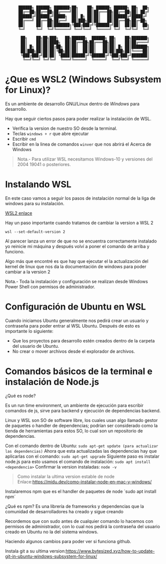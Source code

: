           ██████╗ ██████╗ ███████╗██╗    ██╗ ██████╗ ██████╗ ██╗  ██╗
          ██╔══██╗██╔══██╗██╔════╝██║    ██║██╔═══██╗██╔══██╗██║ ██╔╝
          ██████╔╝██████╔╝█████╗  ██║ █╗ ██║██║   ██║██████╔╝█████╔╝ 
          ██╔═══╝ ██╔══██╗██╔══╝  ██║███╗██║██║   ██║██╔══██╗██╔═██╗ 
          ██║     ██║  ██║███████╗╚███╔███╔╝╚██████╔╝██║  ██║██║  ██╗
          ╚═╝     ╚═╝  ╚═╝╚══════╝ ╚══╝╚══╝  ╚═════╝ ╚═╝  ╚═╝╚═╝  ╚═╝
                                                                     
           ██╗    ██╗██╗███╗   ██╗██████╗  ██████╗ ██╗    ██╗███████╗
           ██║    ██║██║████╗  ██║██╔══██╗██╔═══██╗██║    ██║██╔════╝
           ██║ █╗ ██║██║██╔██╗ ██║██║  ██║██║   ██║██║ █╗ ██║███████╗
           ██║███╗██║██║██║╚██╗██║██║  ██║██║   ██║██║███╗██║╚════██║
           ╚███╔███╔╝██║██║ ╚████║██████╔╝╚██████╔╝╚███╔███╔╝███████║
            ╚══╝╚══╝ ╚═╝╚═╝  ╚═══╝╚═════╝  ╚═════╝  ╚══╝╚══╝ ╚══════╝

# ¿Que es WSL2 (Windows Subsystem for Linux)?

Es un ambiente de desarrollo GNU/Linux dentro de *Windows* para desarrollo.

Hay que seguir ciertos pasos para poder realizar la instalación de  WSL.

- Verifica la version de nuestro SO desde la terminal.
- Teclas `windows + r` que abre ejecutar
- Escribir `cmd`
- Escribir en la linea de comandos `winver` que nos abrirá el Acerca de Windows

> Nota.- Para utilizar WSL necesitamos Windows-10 y versiones del 2004 19041 o posteriores.

# Instalando WSL

En este caso vamos a seguir los pasos de instalación normal de la liga de windows para su instalación.

[WSL2 enlace](https://docs.microsoft.com/en-us/windows/wsl/install-win10)

Hay un paso importante cuando tratamos de cambiar la version a WSL 2

`wsl --set-default-version 2`

Al parecer lanza un error de que no se encuentra correctamente instalado yo reinicie mi máquina y después volví a poner el comando de arriba y funciono.

Algo más que encontré es que hay que ejecutar el la actualización del kernel de linux que nos da la documentación de windows para poder cambiar a la version 2

Nota.- Toda la instalación y configuración se realizan desde Windows Power Shell con permisos de administrador.

# Configuración de Ubuntu en WSL

Cuando iniciamos Ubuntu generalmente nos pedirá crear un usuario y contraseña para poder entrar al WSL Ubuntu. Después de esto es importante lo siguiente:

- Que los proyectos para desarrollo estén creados dentro de la carpeta del usuario de Ubuntu.
- No crear o mover archivos desde el explorador de archivos.

# Comandos básicos de la terminal e instalación de Node.js

¿Qué es node?

Es un run time environment, un ambiente de ejecución para escribir comandos de js, sirve para backend y ejecución de dependencias backend.

Linux y WSL son SO de software libre, los cuales usan algo llamado gestor de paquetes o handler de dependencias; podrían ser considerado como la tienda de herramientas para estos SO, lo cual son un repositorio de dependencias.

Con el comando dentro de Ubuntu: `sudo apt-get update (para actualizar las dependencias)`
Ahora que esta actualizadas las dependencias hay que aplicarlas con el comando: `sudo apt-get upgrade`
Siguiente paso es instalar node.js para esto usamos el comando de instalación: `sudo apt install <dependencia>`
Confirmar la version instaladas: `node -v`

> Como instalar la ultima version estable de node
Enlace:<https://midu.dev/como-instalar-node-en-mac-y-windows/>

Instalaremos npm que es el handler de paquetes de node
´sudo apt install npm´

¿Qué es npm?
Es una librería de frameworks y dependencias que la comunidad de desarrolladores ha creado y sigue creando

Recordemos que con sudo antes de cualquier comando lo hacemos con permisos de administrador, con lo cual nos pedirá la contraseña del usuario creado en Ubuntu no la del sistema windows.

Haciendo algunos cambios para poder ver si funciona github.

Instala git a su ultima version:<https://www.bytesized.xyz/how-to-update-git-in-ubuntu-windows-subsystem-for-linux/>
